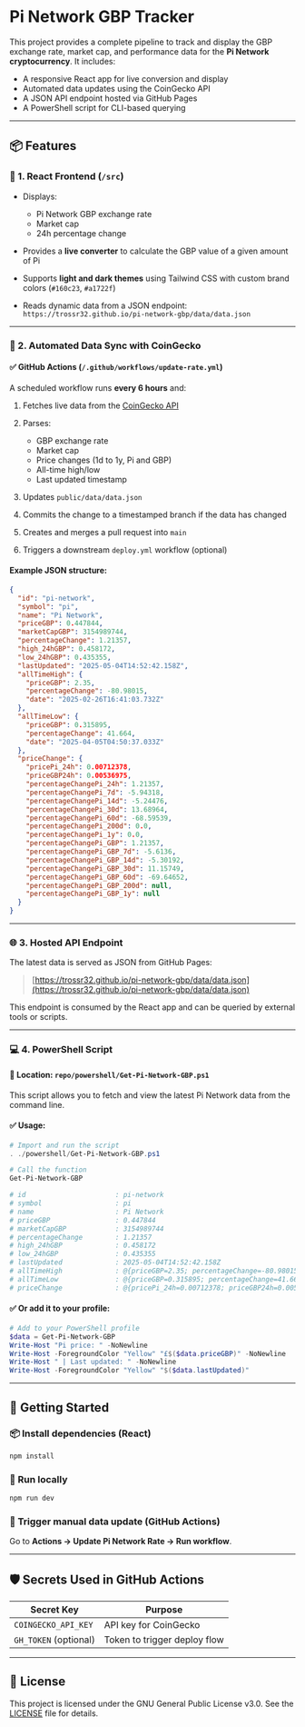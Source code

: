 # Pi Network GBP Tracker

This project provides a complete pipeline to track and display the GBP exchange rate, market cap, and performance data for the **Pi Network cryptocurrency**. It includes:

* A responsive React app for live conversion and display
* Automated data updates using the CoinGecko API
* A JSON API endpoint hosted via GitHub Pages
* A PowerShell script for CLI-based querying

---

## 📦 Features

### 🧹 1. React Frontend (`/src`)

* Displays:

  * Pi Network GBP exchange rate
  * Market cap
  * 24h percentage change
* Provides a **live converter** to calculate the GBP value of a given amount of Pi
* Supports **light and dark themes** using Tailwind CSS with custom brand colors (`#160c23`, `#a1722f`)
* Reads dynamic data from a JSON endpoint:
  `https://trossr32.github.io/pi-network-gbp/data/data.json`

---

### 🔄 2. Automated Data Sync with CoinGecko

#### ✅ GitHub Actions (`/.github/workflows/update-rate.yml`)

A scheduled workflow runs **every 6 hours** and:

1. Fetches live data from the [CoinGecko API](https://www.coingecko.com/)
2. Parses:

   * GBP exchange rate
   * Market cap
   * Price changes (1d to 1y, Pi and GBP)
   * All-time high/low
   * Last updated timestamp
3. Updates `public/data/data.json`
4. Commits the change to a timestamped branch if the data has changed
5. Creates and merges a pull request into `main`
6. Triggers a downstream `deploy.yml` workflow (optional)

#### Example JSON structure:

```json
{
  "id": "pi-network",
  "symbol": "pi",
  "name": "Pi Network",
  "priceGBP": 0.447844,
  "marketCapGBP": 3154989744,
  "percentageChange": 1.21357,
  "high_24hGBP": 0.458172,
  "low_24hGBP": 0.435355,
  "lastUpdated": "2025-05-04T14:52:42.158Z",
  "allTimeHigh": {
    "priceGBP": 2.35,
    "percentageChange": -80.98015,
    "date": "2025-02-26T16:41:03.732Z"
  },
  "allTimeLow": {
    "priceGBP": 0.315895,
    "percentageChange": 41.664,
    "date": "2025-04-05T04:50:37.033Z"
  },
  "priceChange": {
    "pricePi_24h": 0.00712378,
    "priceGBP24h": 0.00536975,
    "percentageChangePi_24h": 1.21357,
    "percentageChangePi_7d": -5.94318,
    "percentageChangePi_14d": -5.24476,
    "percentageChangePi_30d": 13.68964,
    "percentageChangePi_60d": -68.59539,
    "percentageChangePi_200d": 0.0,
    "percentageChangePi_1y": 0.0,
    "percentageChangePi_GBP": 1.21357,
    "percentageChangePi_GBP_7d": -5.6136,
    "percentageChangePi_GBP_14d": -5.30192,
    "percentageChangePi_GBP_30d": 11.15749,
    "percentageChangePi_GBP_60d": -69.64652,
    "percentageChangePi_GBP_200d": null,
    "percentageChangePi_GBP_1y": null
  }
}
```

---

### 🌐 3. Hosted API Endpoint

The latest data is served as JSON from GitHub Pages:

> [https://trossr32.github.io/pi-network-gbp/data/data.json](https://trossr32.github.io/pi-network-gbp/data/data.json)

This endpoint is consumed by the React app and can be queried by external tools or scripts.

---

### 💻 4. PowerShell Script

#### 📁 Location: `repo/powershell/Get-Pi-Network-GBP.ps1`

This script allows you to fetch and view the latest Pi Network data from the command line.

#### ✅ Usage:

```powershell
# Import and run the script
. ./powershell/Get-Pi-Network-GBP.ps1

# Call the function
Get-Pi-Network-GBP

# id                      : pi-network
# symbol                  : pi
# name                    : Pi Network
# priceGBP                : 0.447844
# marketCapGBP            : 3154989744
# percentageChange        : 1.21357
# high_24hGBP             : 0.458172
# low_24hGBP              : 0.435355
# lastUpdated             : 2025-05-04T14:52:42.158Z
# allTimeHigh             : @{priceGBP=2.35; percentageChange=-80.98015; date=2025-02-26T16:41:03.732Z}
# allTimeLow              : @{priceGBP=0.315895; percentageChange=41.664; date=2025-04-05T04:50:37.033Z}
# priceChange             : @{pricePi_24h=0.00712378; priceGBP24h=0.00536975; percentageChangePi_24h=1.21357; percentageChangePi_7d=-5.94318; percentageChangePi_14d=-5.24476; percentageChangePi_30d=13.68964; percentageChangePi_60d=-68.59539; percentageChangePi_200d=0.0; percentageChangePi_1y=0.0; percentageChangePi_GBP=1.21357; percentageChangePi_GBP_7d=-5.6136; percentageChangePi_GBP_14d=-5.30192; percentageChangePi_GBP_30d=11.15749; percentageChangePi_GBP_60d=-69.64652; percentageChangePi_GBP_200d=$null; percentageChangePi_GBP_1y=$null}
```

#### ✅ Or add it to your profile:

```powershell
# Add to your PowerShell profile
$data = Get-Pi-Network-GBP
Write-Host "Pi price: " -NoNewline
Write-Host -ForegroundColor "Yellow" "£$($data.priceGBP)" -NoNewline
Write-Host " | Last updated: " -NoNewline
Write-Host -ForegroundColor "Yellow" "$($data.lastUpdated)"
```

---

## 🚀 Getting Started

### 📦 Install dependencies (React)

```bash
npm install
```

### 🥪 Run locally

```bash
npm run dev
```

### 🔄 Trigger manual data update (GitHub Actions)

Go to **Actions → Update Pi Network Rate → Run workflow**.

---

## 🛡 Secrets Used in GitHub Actions

| Secret Key            | Purpose                      |
| --------------------- | ---------------------------- |
| `COINGECKO_API_KEY`   | API key for CoinGecko        |
| `GH_TOKEN` (optional) | Token to trigger deploy flow |

---

## 📄 License

This project is licensed under the GNU General Public License v3.0.
See the [LICENSE](./LICENSE) file for details.
